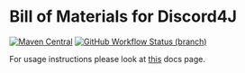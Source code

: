 # Bill of Materials for Discord4J

[![Maven Central](https://img.shields.io/maven-central/v/com.discord4j/bom.svg?style=flat-square)](https://search.maven.org/artifact/com.discord4j/bom) 
[![GitHub Workflow Status (branch)](https://img.shields.io/github/workflow/status/Discord4J/bom/Java%20CI/master?logo=github&style=flat-square)](https://github.com/Discord4J/BOM/actions)

For usage instructions please look at [this](https://docs.discord4j.com/using-the-bom) docs page.
